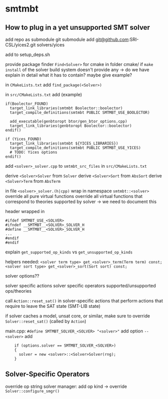 # smtmbt

## How to plug in a yet unsupported SMT solver

add repo as submodule
git submodule add git@github.com:SRI-CSL/yices2.git solvers/yices

add to setup_deps.sh

provide package finder `Find<Solver>` for cmake in folder cmake/
if `make install` of the solver build system doesn't provide any
-> do we have explain in detail what it has to contain? maybe give example?

in `CMakeLists.txt` add
`find_package(<Solver>)`

in `src/CMakeLists.txt` add (example)
```
if(Boolector_FOUND)
  target_link_libraries(smtmbt Boolector::boolector)
  target_compile_definitions(smtmbt PUBLIC SMTMBT_USE_BOOLECTOR)

  add_executable(genbtoropt btor/gen_btor_options.cpp)
  target_link_libraries(genbtoropt Boolector::boolector)
endif()

if (Yices_FOUND)
  target_link_libraries(smtmbt ${YICES_LIBRARIES})
  target_compile_definitions(smtmbt PUBLIC SMTMBT_USE_YICES)
  # TODO: Yices options
endif()
```

add `<solver>_solver.cpp` to `smtmbt_src_files` in `src/CMakeLists.txt`

derive `<Solver>Solver` from `Solver`
derive `<Solver>Sort` from `AbsSort`
derive `<Solver>Term` from `AbsTerm`

in file `<solver>_solver.(h|cpp)`
wrap in namespace `smtmbt::<solver>`
override all pure virtual functions
override all virtual functions that correspond to theories supported by solver
-> we need to document this

header wrapped in
```
#ifdef SMTMBT_USE_<SOLVER>
#ifndef __SMTMBT__<SOLVER>_SOLVER_H
#define __SMTMBT__<SOLVER>_SOLVER_H
...
#endif
#endif
```

explain
`get_supported_op_kinds` vs `get_unsupported_op_kinds`

helpers needed:
`<solver term type> get_<solver>_term(Term term) const;`
`<solver sort type> get_<solver>_sort(Sort sort) const;`


solver options??

solver specific actions
solver specific operators
supported/unsupported ops/theories

call `Action::reset_sat()` in solver-specific actions that perform
actions that require to leave the SAT state (SMT-LIB state)

if solver caches a model, unsat core, or similar, make sure to override
`Solver::reset_sat()` (called by `Action`)

main.cpp:
`#define SMTMBT_SOLVER_<SOLVER> "<solver>"`
add option `--<solver>`
add
```
    if (options.solver == SMTMBT_SOLVER_<SOLVER>)
    {
      solver = new <solver>::<Solver>Solver(rng);
    }
```

## Solver-Specific Operators
override op string
solver manager: add op kind
-> override `Solver::configure_smgr()`
